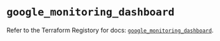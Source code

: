# `google_monitoring_dashboard`

Refer to the Terraform Registory for docs: [`google_monitoring_dashboard`](https://registry.terraform.io/providers/hashicorp/google-beta/5.0.0/docs/resources/google_monitoring_dashboard).
